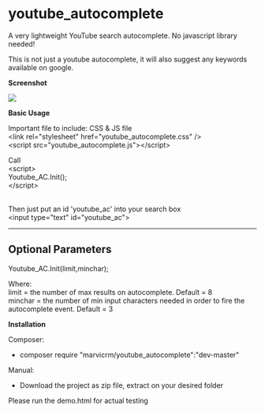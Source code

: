 # youtube_autocomplete
A very lightweight YouTube search autocomplete. No javascript library needed!

This is not just a youtube autocomplete, it will also suggest any keywords available on google.

<b>Screenshot</b>

<img src="https://s12.postimg.org/7dzbejxvh/y_autocomplete.png" />

<b>Basic Usage</b>

Important file to include: CSS & JS file<br>
\<link rel="stylesheet" href="youtube_autocomplete.css" /><br>
\<script src="youtube_autocomplete.js">\</script>

Call<br>
\<script><br>
  Youtube_AC.Init(); <br>
\</script>

<br>Then just put an id 'youtube_ac' into your search box<br>
\<input type="text" id="youtube_ac">


------------------------------
Optional Parameters
------------------------------

Youtube_AC.Init(limit,minchar);

Where:<br>
  limit = the number of max results on autocomplete. Default = 8<br>
  minchar = the number of min input characters needed in order to fire the autocomplete event. Default = 3


<b>Installation</b>

Composer:
- composer require "marvicrm/youtube_autocomplete":"dev-master"

Manual:
- Download the project as zip file, extract on your desired folder

Please run the demo.html for actual testing
